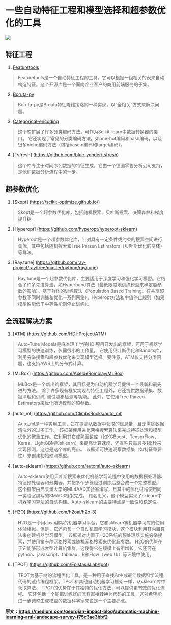 # 一些自动特征工程和模型选择和超参数优化的工具

![](http://inews.gtimg.com/newsapp_bt/0/4935913359/641)

## 特征工程
1. [Featuretools](https://github.com/Featuretools/featuretools)
> Featuretools是一个自动特征工程的工具，它可以根据一组相关的表来自动构造特征。这个开源库是一个面向企业客户的商用前端服务的子集。
2. [Boruta-py](https://github.com/scikit-learn-contrib/boruta_py)
> Boruta-py是Brouta特征降维策略的一种实现，以“全相关”方式来解决问题。
3. [Categorical-encoding](https://github.com/scikit-learn-contrib/categorical-encoding)
> 这个库扩展了许多分类编码方法，可作为Scikit-learn中数据转换器的接口。
它还实现了常见的分类编码方法，如one-hot编码和hash编码，以及很多niche编码方法（包括base n编码和target编码）。
4. [Tsfresh]
(https://github.com/blue-yonder/tsfresh)
> 这个库专注于时间序列数据的特征生成，它由一个德国零售分析公司支持，是他们数据分析流程中的一步。

## 超参数优化
1. [Skopt]
(https://scikit-optimize.github.io/)
> Skopt是一个超参数优化库，包括随机搜索、贝叶斯搜索、决策森林和梯度提升树。
2. [Hyperopt]
(https://github.com/hyperopt/hyperopt-sklearn)
> Hyperopt是一个超参数优化库，针对具有一定条件或约束的搜索空间进行调优，其中包括随机搜索和Tree Parzen Estimators（贝叶斯优化的变体）等算法。

3. [Ray.tune]
(https://github.com/ray-project/ray/tree/master/python/ray/tune)
> Ray.tune是一个超参数优化库，主要适用于深度学习和强化学习模型。它结合了许多先进算法，如Hyperband算法（最低限度地训练模型来确定超参数的影响）、基于群体的训练算法（Population Based Training，在共享超参数下同时训练和优化一系列网络）、Hyperopt方法和中值停止规则（如果模型性能低于中等性能则停止训练）。


## 全流程解决方案
1. [ATM]
(https://github.com/HDI-Project/ATM)
> Auto-Tune Models是麻省理工学院HDI项目开发出的框架，可用于机器学习模型的快速训练，仅需很小的工作量。
它使用贝叶斯优化和Bandits库，利用穷举搜索和超参数优化来实现模型选择。要注意，ATM仅支持分类问题，也支持AWS上的分布式计算。
2. [MLBox]
(https://github.com/AxeldeRomblay/MLBox)
> MLBox是一个新出的框架，其目标是为自动机器学习提供一个最新和最先进的方法。
> 除了许多现有框架实现的特征工程外，它还提供数据采集、数据清理和训练-测试漂移检测等功能。
> 此外，它使用Tree Parzen Estimators来优化所选模型的超参数。
3. [auto_ml]
(https://github.com/ClimbsRocks/auto_ml)
> Auto_ml是一种实用工具，旨在提高从数据中获取的信息量，且无需除数据清洗外的过多工作。
该框架使用进化网格搜索算法来完成特征处理和模型优化的繁重工作。它利用其它成熟函数库（如XGBoost、TensorFlow、Keras、LightGBM和sklearn）来提高计算速度，还宣称只需最多1毫秒来实现预测，这也是这个库的亮点。
> 该框架可快速洞察数据集（如特征重要性）来创建初始预测模型。
4. [auto-sklearn]
(https://github.com/automl/auto-sklearn)
> Auto-sklearn使用贝叶斯搜索来优化机器学习流程中使用的数据预处理器、特征预处理器和分类器，并把多个步骤经过训练后整合成一个完整模型。
> 这个框架由弗莱堡大学的ML4AAD实验室编写，且其中的优化过程使用同一实验室编写的SMAC3框架完成。
> 顾名思义，这个模型实现了sklearn中机器学习算法的自动构建。Auto-sklearn的主要特点是一致性和稳定性。
5. [H2O]
(https://github.com/h2oai/h2o-3)
> H2O是一个用Java编写的机器学习平台，它和sklearn等机器学习库的使用体验相似。但是，它还包含一个自动机器学习模块，这个模块利用其内置算法来创建机器学习模型。
> 该框架对内置于H2O系统的预处理器实施穷举搜索，并使用笛卡尔网格搜索或随机网格搜索来优化超参数。
> H2O的优势在于它能够形成大型计算机集群，这使得它在规模上有所增长。它还可在python、javascript、tableau、R和Flow（web UI）等环境中使用。
6. [TPOT]
(https://github.com/EpistasisLab/tpot)
> TPOT为基于树的流程优化工具，是一种用于查找和生成最佳数据科学流程代码的遗传编程框架。TPOT和其他自动机器学习框架一样，从sklearn库中获取算法。
> TPOT的优势在于其独特的优化方法，可以提供更有效的优化流程。
> 它还包括一个能把训练好的流程直接转换为代码的工具，这对希望能进一步调整生成模型的数据科学家来说是一个主要亮点。


**原文：https://medium.com/georgian-impact-blog/automatic-machine-learning-aml-landscape-survey-f75c3ae3bbf2**
